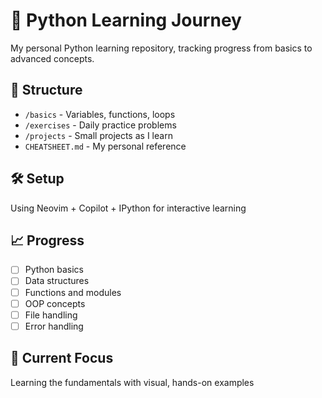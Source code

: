 # 🐍 Python Learning Journey

My personal Python learning repository, tracking progress from basics to advanced concepts.

## 📂 Structure
- `/basics` - Variables, functions, loops
- `/exercises` - Daily practice problems  
- `/projects` - Small projects as I learn
- `CHEATSHEET.md` - My personal reference

## 🛠 Setup
Using Neovim + Copilot + IPython for interactive learning

## 📈 Progress
- [ ] Python basics
- [ ] Data structures
- [ ] Functions and modules
- [ ] OOP concepts
- [ ] File handling
- [ ] Error handling

## 🎯 Current Focus
Learning the fundamentals with visual, hands-on examples
